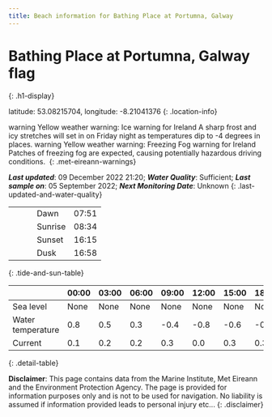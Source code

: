 ```yaml
---
title: Beach information for Bathing Place at Portumna, Galway
---
```

# Bathing Place at Portumna, Galway <span class="material-icons blue-flag" alt="This a Blue Flag beach">flag</span>
{: .h1-display}

latitude: 53.08215704, longitude: -8.21041376
{: .location-info}

<span class="material-icons yellow-warning">warning</span>&nbsp;Yellow weather warning: Ice warning for Ireland A sharp frost and icy stretches will set in on Friday night as temperatures dip to -4 degrees in places.&nbsp;<span class="material-icons yellow-warning">warning</span>&nbsp;Yellow weather warning: Freezing Fog warning for Ireland Patches of freezing fog are expected, causing potentially hazardous driving conditions.&nbsp;
{: .met-eireann-warnings}

___Last updated___: 09 December 2022 21:20; ___Water Quality___: Sufficient;
___Last sample on___: 05 September 2022; ___Next Monitoring Date___: Unknown
{: .last-updated-and-water-quality}

|   |   |   |   |   |
|---|---|---|---|---|
|   |   |   | Dawn  | 07:51 |
|   |   |   | Sunrise  | 08:34 |
|   |   |   | Sunset  | 16:15 |
|   |   |   | Dusk  | 16:58 |
{: .tide-and-sun-table}

<div></div>

| | 00:00 | 03:00 | 06:00 | 09:00 | 12:00 | 15:00 | 18:00 | 21:00 |
|---|---|---|---|---|---|---|---|---|
| Sea level | None | None | None | None| None | None | None | None |
| Water temperature | 0.8 | 0.5 | 0.3 | -0.4 | -0.8 | -0.6 | -0.6 | -1.2 |
| Current | 0.1 | 0.2 | 0.2 | 0.3 | 0.0| 0.3 | 0.3 | 0.2 |
{: .detail-table}

__Disclaimer__: This page contains data from the Marine Institute,
Met Eireann and the Environment Protection Agency. The page is provided for
information purposes only and is not to be used for navigation. No liability
is assumed if information provided leads to personal injury etc...
{: .disclaimer}
